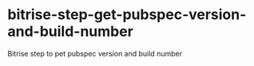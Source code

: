 # bitrise-step-get-pubspec-version-and-build-number
Bitrise step to pet pubspec version and build number
